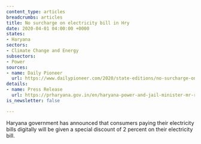 ```yaml
---
content_type: articles
breadcrumbs: articles
title: No surcharge on electricity bill in Hry
date: 2020-04-01 04:00:00 +0000
states:
- Haryana
sectors:
- Climate Change and Energy
subsectors:
- Power
sources:
- name: Daily Pioneer
  url: https://www.dailypioneer.com/2020/state-editions/no-surcharge-on-electricity-bill-in-hry.html
details:
- name: Press Release
  url: https://prharyana.gov.in/en/haryana-power-and-jail-minister-mr-ranjit-singh-said-that-due-to-the-corona-virus-epidemic-allcash
is_newsletter: false

---
```

Haryana government has announced that consumers paying their electricity bills digitally will be given a special discount of 2 percent on their electricity bill.
